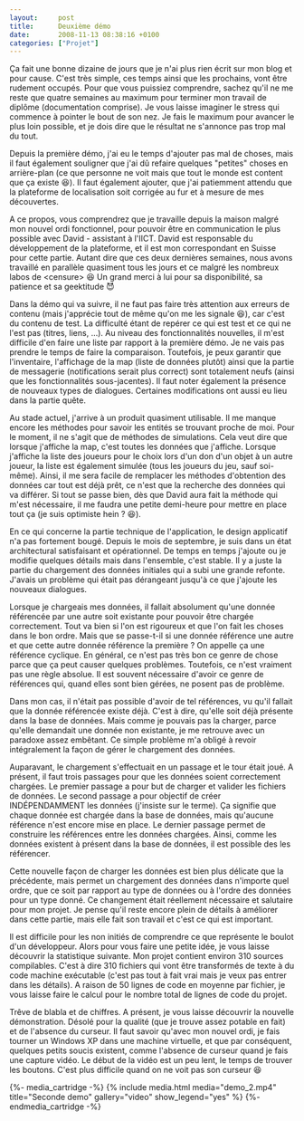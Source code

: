 ```yaml
---
layout:     post
title:      Deuxième démo
date:       2008-11-13 08:38:16 +0100
categories: ["Projet"]
---
```


Ça fait une bonne dizaine de jours que je n'ai plus rien écrit sur mon blog et pour cause. C'est très simple, ces
temps ainsi que les prochains, vont être rudement occupés. Pour que vous puissiez comprendre, sachez qu'il ne me
reste que quatre semaines au maximum pour terminer mon travail de diplôme (documentation comprise). Je vous laisse
imaginer le stress qui commence à pointer le bout de son nez. Je fais le maximum pour avancer le plus loin
possible, et je dois dire que le résultat ne s'annonce pas trop mal du tout.

<!--more-->

Depuis la première démo, j'ai eu le temps d'ajouter pas mal de choses, mais il faut également souligner que j'ai dû
refaire quelques "petites" choses en arrière-plan (ce que personne ne voit mais que tout le monde est content que
ça existe :laughing:). Il faut également ajouter, que j'ai patiemment attendu que la plateforme de localisation
soit corrigée au fur et à mesure de mes découvertes.

A ce propos, vous comprendrez que je travaille depuis la maison malgré mon nouvel ordi fonctionnel, pour pouvoir
être en communication le plus possible avec David - assistant à l'IICT. David est responsable du développement de
la plateforme, et il est mon correspondant en Suisse pour cette partie. Autant dire que ces deux dernières
semaines, nous avons travaillé en parallèle quasiment tous les jours et ce malgré les nombreux labos de
&lt;censure&gt; :laughing: Un grand merci à lui pour sa disponibilité, sa patience et sa geektitude :smiling_imp:

Dans la démo qui va suivre, il ne faut pas faire très attention aux erreurs de contenu (mais j'apprécie tout de
même qu'on me les signale :laughing:), car c'est du contenu de test. La difficulté étant de repérer ce qui est
test et ce qui ne l'est pas (titres, liens, ...). Au niveau des fonctionnalités nouvelles, il m'est difficile d'en
faire une liste par rapport à la première démo. Je ne vais pas prendre le temps de faire la comparaison. Toutefois,
je peux garantir que l'inventaire, l'affichage de la map (liste de données plutôt) ainsi que la partie de
messagerie (notifications serait plus correct) sont totalement neufs (ainsi que les fonctionnalités sous-jacentes).
Il faut noter également la présence de nouveaux types de dialogues. Certaines modifications ont aussi eu lieu dans
la partie quête.

Au stade actuel, j'arrive à un produit quasiment utilisable. Il me manque encore les méthodes pour savoir les
entités se trouvant proche de moi. Pour le moment, il ne s'agit que de méthodes de simulations. Cela veut dire que
lorsque j'affiche la map, c'est toutes les données que j'affiche. Lorsque j'affiche la liste des joueurs pour le
choix lors d'un don d'un objet à un autre joueur, la liste est également simulée (tous les joueurs du jeu, sauf
soi-même). Ainsi, il me sera facile de remplacer les méthodes d'obtention des données car tout est déjà prêt, ce
n'est que la recherche des données qui va différer. Si tout se passe bien, dès que David aura fait la méthode qui
m'est nécessaire, il me faudra une petite demi-heure pour mettre en place tout ça (je suis optimiste hein ?
:laughing:).

En ce qui concerne la partie technique de l'application, le design applicatif n'a pas fortement bougé. Depuis le
mois de septembre, je suis dans un état architectural satisfaisant et opérationnel. De temps en temps j'ajoute ou
je modifie quelques détails mais dans l'ensemble, c'est stable. Il y a juste la partie du chargement des données
initiales qui a subi une grande refonte. J'avais un problème qui était pas dérangeant jusqu'à ce que j'ajoute les
nouveaux dialogues.

Lorsque je chargeais mes données, il fallait absolument qu'une donnée référencée par une autre soit existante pour
pouvoir être chargée correctement. Tout va bien si l'on est rigoureux et que l'on fait les choses dans le bon
ordre. Mais que se passe-t-il si une donnée référence une autre et que cette autre donnée référence la première ?
On appelle ça une référence cyclique. En général, ce n'est pas très bon ce genre de chose parce que ça peut causer
quelques problèmes. Toutefois, ce n'est vraiment pas une règle absolue. Il est souvent nécessaire d'avoir ce genre
de références qui, quand elles sont bien gérées, ne posent pas de problème.

Dans mon cas, il n'était pas possible d'avoir de tel références, vu qu'il fallait que la donnée référencée existe
déjà. C'est à dire, qu'elle soit déjà présente dans la base de données. Mais comme je pouvais pas la charger, parce
qu'elle demandait une donnée non existante, je me retrouve avec un paradoxe assez embêtant. Ce simple problème m'a
obligé à revoir intégralement la façon de gérer le chargement des données.

Auparavant, le chargement s'effectuait en un passage et le tour était joué. A présent, il faut trois passages pour
que les données soient correctement chargées. Le premier passage a pour but de charger et valider les fichiers de
données. Le second passage a pour objectif de créer INDÉPENDAMMENT les données (j'insiste sur le terme). Ça
signifie que chaque donnée est chargée dans la base de données, mais qu'aucune référence n'est encore mise en
place. Le dernier passage permet de construire les références entre les données chargées. Ainsi, comme les données
existent à présent dans la base de données, il est possible des les référencer.

Cette nouvelle façon de charger les données est bien plus délicate que la précédente, mais permet un chargement des
données dans n'importe quel ordre, que ce soit par rapport au type de données ou à l'ordre des données pour un type
donné. Ce changement était réellement nécessaire et salutaire pour mon projet. Je pense qu'il reste encore plein de
détails à améliorer dans cette partie, mais elle fait son travail et c'est ce qui est important.

Il est difficile pour les non initiés de comprendre ce que représente le boulot d'un développeur. Alors pour vous
faire une petite idée, je vous laisse découvrir la statistique suivante. Mon projet contient environ 310 sources
compilables. C'est à dire 310 fichiers qui vont être transformés de texte à du code machine exécutable (c'est pas
tout à fait vrai mais je veux pas entrer dans les détails). A raison de 50 lignes de code en moyenne par fichier,
je vous laisse faire le calcul pour le nombre total de lignes de code du projet.

Trêve de blabla et de chiffres. A présent, je vous laisse découvrir la nouvelle démonstration. Désolé pour la
qualité (que je trouve assez potable en fait) et de l'absence du curseur. Il faut savoir qu'avec mon nouvel ordi,
je fais tourner un Windows XP dans une machine virtuelle, et que par conséquent, quelques petits soucis existent,
comme l'absence de curseur quand je fais une capture vidéo. Le début de la vidéo est un peu lent, le temps de
trouver les boutons. C'est plus difficile quand on ne voit pas son curseur :laughing:

{%- media_cartridge -%}
{% include media.html
    media="demo_2.mp4"
    title="Seconde demo"
    gallery="video"
    show_legend="yes"
%}
{%- endmedia_cartridge -%}
